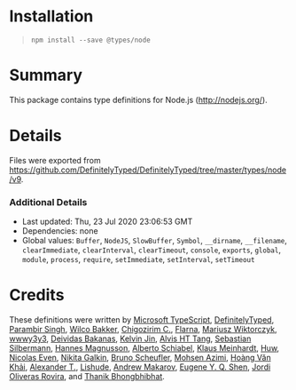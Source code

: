 # Installation
> `npm install --save @types/node`

# Summary
This package contains type definitions for Node.js (http://nodejs.org/).

# Details
Files were exported from https://github.com/DefinitelyTyped/DefinitelyTyped/tree/master/types/node/v9.

### Additional Details
 * Last updated: Thu, 23 Jul 2020 23:06:53 GMT
 * Dependencies: none
 * Global values: `Buffer`, `NodeJS`, `SlowBuffer`, `Symbol`, `__dirname`, `__filename`, `clearImmediate`, `clearInterval`, `clearTimeout`, `console`, `exports`, `global`, `module`, `process`, `require`, `setImmediate`, `setInterval`, `setTimeout`

# Credits
These definitions were written by [Microsoft TypeScript](https://github.com/Microsoft), [DefinitelyTyped](https://github.com/DefinitelyTyped), [Parambir Singh](https://github.com/parambirs), [Wilco Bakker](https://github.com/WilcoBakker), [Chigozirim C.](https://github.com/smac89), [Flarna](https://github.com/Flarna), [Mariusz Wiktorczyk](https://github.com/mwiktorczyk), [wwwy3y3](https://github.com/wwwy3y3), [Deividas Bakanas](https://github.com/DeividasBakanas), [Kelvin Jin](https://github.com/kjin), [Alvis HT Tang](https://github.com/alvis), [Sebastian Silbermann](https://github.com/eps1lon), [Hannes Magnusson](https://github.com/Hannes-Magnusson-CK), [Alberto Schiabel](https://github.com/jkomyno), [Klaus Meinhardt](https://github.com/ajafff), [Huw](https://github.com/hoo29), [Nicolas Even](https://github.com/n-e), [Nikita Galkin](https://github.com/galkin), [Bruno Scheufler](https://github.com/brunoscheufler), [Mohsen Azimi](https://github.com/mohsen1), [Hoàng Văn Khải](https://github.com/KSXGitHub), [Alexander T.](https://github.com/a-tarasyuk), [Lishude](https://github.com/islishude), [Andrew Makarov](https://github.com/r3nya), [Eugene Y. Q. Shen](https://github.com/eyqs), [Jordi Oliveras Rovira](https://github.com/j-oliveras), and [Thanik Bhongbhibhat](https://github.com/bhongy).
